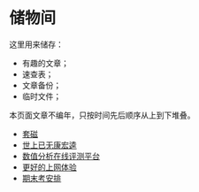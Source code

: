 # 储物间

这里用来储存：

  - 有趣的文章；
  - 速查表；
  - 文章备份；
  - 临时文件；


本页面文章不编年，只按时间先后顺序从上到下堆叠。

- [套磁](./letter)
- [世上已无康宏逵](./kang)
- [数值分析在线评测平台](./oj)
- [更好的上网体验](./net)
- [期末考安排](./exam)
